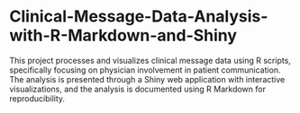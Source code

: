 # Clinical-Message-Data-Analysis-with-R-Markdown-and-Shiny
This project processes and visualizes clinical message data using R scripts, specifically focusing on physician involvement in patient communication. The analysis is presented through a Shiny web application with interactive visualizations, and the analysis is documented using R Markdown for reproducibility.
